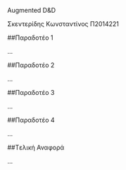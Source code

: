 Augmented D&D

Σκεντερίδης Κωνσταντίνος
Π2014221

##Παραδοτέο 1

...

##Παραδοτέο 2

…

##Παραδοτέο 3

...

##Παραδοτέο 4

...

##Tελική Αναφορά

...
